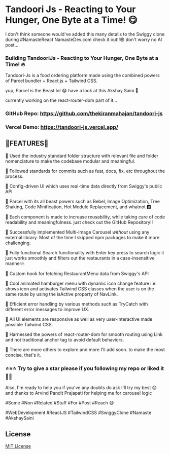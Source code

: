 # Tandoori Js - Reacting to Your Hunger, One Byte at a Time! 😋
I don't think someone would've added this many details to the Swiggy clone during #NamasteReact NamasteDev.com check it out!!😎 don't worry no AI post...



### Building TandooriJs - Reacting to Your Hunger, One Byte at a Time! 🔥

Tandoori-Js is a food ordering platform made using the combined powers of Parcel bundler + React.js + Tailwind CSS.

yup, Parcel is the Beast lol 😂 have a look at this Akshay Saini 🚀

currently working on the react-router-dom part of it...



### GitHub Repo: https://github.com/thekiranmahajan/tandoori-js

### Vercel Demo: https://tandoori-js.vercel.app/


## 🐼FEATURES🐼

🍭 Used the industry standard folder structure with relevant file and folder nomenclature to make the codebase modular and meaningful. 

🍭 Followed standards for commits such as feat, docs, fix, etc throughout the process.

🍭 Config-driven UI which uses real-time data directly from Swiggy's public API

🍭 Parcel with its all beast powers such as Bebel, Image Optimization, Tree Shaking, Code Minification, Hot Module Replacement, and whatnot 🅱️

🍭 Each component is made to increase reusability, while taking care of code readability and meaningfulness. just check out the GitHub Repository!!

🍭 Successfully implemented Multi-Image Carousel *without* using any external library. Most of the time I skipped npm packages to make it more challenging.

🍭 Fully functional Search functionality with Enter key press to search logic it just works smoothly and filters out the restaurants in a case-insensitive manner🔥

🍭 Custom hook for fetching RestaurantMenu data from Swiggy's API

🍭 Cool animated hamburger menu with dynamic icon change feature i.e. shows icon and activates Tailwind CSS classes when the user is on the same route by using the isActive property of NavLink.

🍭 Efficient error handling by various methods such as TryCatch with different error messages to improve UX.

🍭 All UI elements are responsive as well as very user-interactive made possible Tailwind CSS.

🍭 Harnessed the powers of react-router-dom for smooth routing using Link and not traditional anchor tag to avoid default behaviors.

🍭 There are more others to explore and more I'll add soon. to make the most concise, that's it. 



### ⭐⭐⭐ Try to give a star please if you following my repo or liked it 🙏🏻

 Also, I'm ready to help you if you've any doubts do ask I'll try my best 😊 and thanks to Arvind Pandit Prajapati for helping me for carousel logic 



 









 



#Some #Non #Related #Stuff #For #Post #Reach 😅

#WebDevelopment #ReactJS #TailwindCSS #SwiggyClone #Namaste #AkshaySaini 

## License

[MIT License](LICENSE)